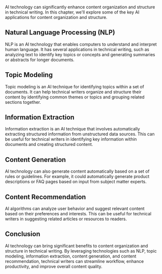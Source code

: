 
AI technology can significantly enhance content organization and structure in technical writing. In this chapter, we'll explore some of the key AI applications for content organization and structure.

Natural Language Processing (NLP)
---------------------------------

NLP is an AI technology that enables computers to understand and interpret human language. It has several applications in technical writing, such as analyzing text to identify key topics or concepts and generating summaries or abstracts for longer documents.

Topic Modeling
--------------

Topic modeling is an AI technique for identifying topics within a set of documents. It can help technical writers organize and structure their content by identifying common themes or topics and grouping related sections together.

Information Extraction
----------------------

Information extraction is an AI technique that involves automatically extracting structured information from unstructured data sources. This can be useful for technical writers in identifying key information within documents and creating structured content.

Content Generation
------------------

AI technology can also generate content automatically based on a set of rules or guidelines. For example, it could automatically generate product descriptions or FAQ pages based on input from subject matter experts.

Content Recommendation
----------------------

AI algorithms can analyze user behavior and suggest relevant content based on their preferences and interests. This can be useful for technical writers in suggesting related articles or resources to readers.

Conclusion
----------

AI technology can bring significant benefits to content organization and structure in technical writing. By leveraging technologies such as NLP, topic modeling, information extraction, content generation, and content recommendation, technical writers can streamline workflow, enhance productivity, and improve overall content quality.
